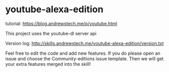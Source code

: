 # youtube-alexa-edition

tutorial: https://blog.andrewstech.me/p/youtube.html


This project uses the youtube-dl server api

Version log: http://skills.andrewstech.me/youtube-alexa-edition/version.txt

Feel free to edit the code and add new features. If you do please open an issue and choose the Community-editions issue template. Then we will get your extra features merged into the skill!
